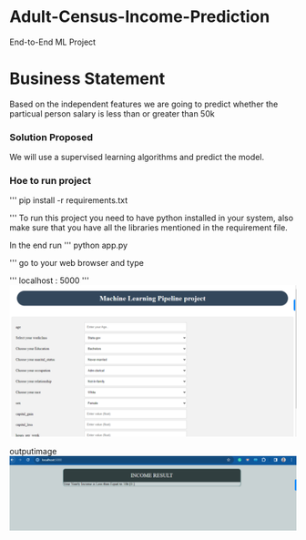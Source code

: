 # Adult-Census-Income-Prediction
End-to-End ML Project
# Business Statement
Based on the independent features we are going to predict whether the particual person salary is less than or
greater than 50k

### Solution Proposed
We will use a supervised learning algorithms and predict the model.

### Hoe to run project

'''
pip install -r requirements.txt

'''
To run this project you need to have python installed in your system, also make sure that you have all the libraries mentioned in the requirement file.

In the end run
'''
python app.py

'''
go to your web browser and type

'''
localhost : 5000
'''
![Alt text](image.png)

outputimage
![Alt text](image-1.png)